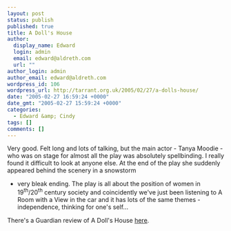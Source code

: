 ```yaml
---
layout: post
status: publish
published: true
title: A Doll's House
author:
  display_name: Edward
  login: admin
  email: edward@aldreth.com
  url: ""
author_login: admin
author_email: edward@aldreth.com
wordpress_id: 106
wordpress_url: http://tarrant.org.uk/2005/02/27/a-dolls-house/
date: "2005-02-27 16:59:24 +0000"
date_gmt: "2005-02-27 15:59:24 +0000"
categories:
  - Edward &amp; Cindy
tags: []
comments: []
---
```


Very good. Felt long and lots of talking, but the main actor - Tanya
Moodie - who was on stage for almost all the play was absolutely
spellbinding. I really found it difficult to look at anyone else. At the
end of the play she suddenly appeared behind the scenery in a snowstorm
- very bleak ending. The play is all about the position of women in
19<sup>th</sup>/20<sup>th</sup> century society and coincidently we\'ve
just been listening to A Room with a View in the car and it has lots of
the same themes - independence, thinking for one\'s self...

There\'s a Guardian review of A Doll\'s House [here][1].



[1]: https://www.guardian.co.uk/arts/reviews/story/0,11712,1425933,00.html
